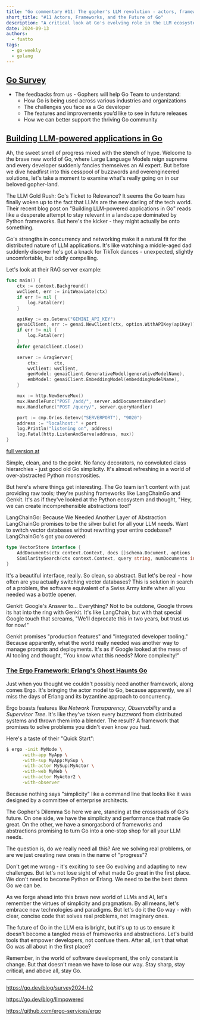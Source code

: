 ```yaml
---
title: "Go commentary #11: The gopher's LLM revolution - actors, frameworks, and the future of Go"
short_title: "#11 Actors, Frameworks, and the Future of Go"
description: "A critical look at Go's evolving role in the LLM ecosystem and the frameworks shaping its future"
date: 2024-09-13
authors:
  - fuatto
tags:
  - go-weekly
  - golang
---
```


## [Go Survey](https://google.qualtrics.com/jfe/form/SV_ei0CDV2K9qQIsp8?s=b)

- The feedbacks from us - Gophers will help Go Team to understand:
  - How Go is being used across various industries and organizations
  - The challenges you face as a Go developer
  - The features and improvements you’d like to see in future releases
  - How we can better support the thriving Go community

## [Building LLM-powered applications in Go](https://go.dev/blog/llmpowered)

Ah, the sweet smell of progress mixed with the stench of hype. Welcome to the brave new world of Go, where Large Language Models reign supreme and every developer suddenly fancies themselves an AI expert. But before we dive headfirst into this cesspool of buzzwords and overengineered solutions, let's take a moment to examine what's really going on in our beloved gopher-land.

The LLM Gold Rush: Go's Ticket to Relevance? It seems the Go team has finally woken up to the fact that LLMs are the new darling of the tech world. Their recent blog post on "Building LLM-powered applications in Go" reads like a desperate attempt to stay relevant in a landscape dominated by Python frameworks. But here's the kicker - they might actually be onto something.

Go's strengths in concurrency and networking make it a natural fit for the distributed nature of LLM applications. It's like watching a middle-aged dad suddenly discover he's got a knack for TikTok dances - unexpected, slightly uncomfortable, but oddly compelling.

Let's look at their RAG server example:

```Go
func main() {
	ctx := context.Background()
	wvClient, err := initWeaviate(ctx)
	if err != nil {
		log.Fatal(err)
	}

	apiKey := os.Getenv("GEMINI_API_KEY")
	genaiClient, err := genai.NewClient(ctx, option.WithAPIKey(apiKey))
	if err != nil {
		log.Fatal(err)
	}
	defer genaiClient.Close()

	server := &ragServer{
		ctx:      ctx,
		wvClient: wvClient,
		genModel: genaiClient.GenerativeModel(generativeModelName),
		embModel: genaiClient.EmbeddingModel(embeddingModelName),
	}

	mux := http.NewServeMux()
	mux.HandleFunc("POST /add/", server.addDocumentsHandler)
	mux.HandleFunc("POST /query/", server.queryHandler)

	port := cmp.Or(os.Getenv("SERVERPORT"), "9020")
	address := "localhost:" + port
	log.Println("listening on", address)
	log.Fatal(http.ListenAndServe(address, mux))
}
```

[full version at](https://github.com/golang/example/blob/master/ragserver/ragserver/main.go)

Simple, clean, and to the point. No fancy decorators, no convoluted class hierarchies - just good old Go simplicity. It's almost refreshing in a world of over-abstracted Python monstrosities.

But here's where things get interesting. The Go team isn't content with just providing raw tools; they're pushing frameworks like LangChainGo and Genkit. It's as if they've looked at the Python ecosystem and thought, "Hey, we can create incomprehensible abstractions too!"

LangChainGo: Because We Needed Another Layer of Abstraction LangChainGo promises to be the silver bullet for all your LLM needs. Want to switch vector databases without rewriting your entire codebase? LangChainGo's got you covered:

```Go
type VectorStore interface {
    AddDocuments(ctx context.Context, docs []schema.Document, options ...Option) ([]string, error)
    SimilaritySearch(ctx context.Context, query string, numDocuments int, options ...Option) ([]schema.Document, error)
}
```

It's a beautiful interface, really. So clean, so abstract. But let's be real - how often are you actually switching vector databases? This is solution in search of a problem, the software equivalent of a Swiss Army knife when all you needed was a bottle opener.

Genkit: Google's Answer to... Everything? Not to be outdone, Google throws its hat into the ring with Genkit. It's like LangChain, but with that special Google touch that screams, "We'll deprecate this in two years, but trust us for now!"

Genkit promises "production features" and "integrated developer tooling." Because apparently, what the world really needed was another way to manage prompts and deployments. It's as if Google looked at the mess of AI tooling and thought, "You know what this needs? More complexity!"

### [The Ergo Framework: Erlang's Ghost Haunts Go](https://github.com/ergo-services/ergo)

Just when you thought we couldn't possibly need another framework, along comes Ergo. It's bringing the actor model to Go, because apparently, we all miss the days of Erlang and its byzantine approach to concurrency.

Ergo boasts features like _Network Transparency_, _Observability_ and a _Supervisor Tree_. It's like they've taken every buzzword from distributed systems and thrown them into a blender. The result? A framework that promises to solve problems you didn't even know you had.

Here's a taste of their "Quick Start":

```bash
$ ergo -init MyNode \
      -with-app MyApp \
      -with-sup MyApp:MySup \
      -with-actor MySup:MyActor \
      -with-web MyWeb \
      -with-actor MyActor2 \
      -with-observer
```

Because nothing says "simplicity" like a command line that looks like it was designed by a committee of enterprise architects.

The Gopher's Dilemma So here we are, standing at the crossroads of Go's future. On one side, we have the simplicity and performance that made Go great. On the other, we have a smorgasbord of frameworks and abstractions promising to turn Go into a one-stop shop for all your LLM needs.

The question is, do we really need all this? Are we solving real problems, or are we just creating new ones in the name of "progress"?

Don't get me wrong - it's exciting to see Go evolving and adapting to new challenges. But let's not lose sight of what made Go great in the first place. We don't need to become Python or Erlang. We need to be the best damn Go we can be.

As we forge ahead into this brave new world of LLMs and AI, let's remember the virtues of simplicity and pragmatism. By all means, let's embrace new technologies and paradigms. But let's do it the Go way - with clear, concise code that solves real problems, not imaginary ones.

The future of Go in the LLM era is bright, but it's up to us to ensure it doesn't become a tangled mess of frameworks and abstractions. Let's build tools that empower developers, not confuse them. After all, isn't that what Go was all about in the first place?

Remember, in the world of software development, the only constant is change. But that doesn't mean we have to lose our way. Stay sharp, stay critical, and above all, stay Go.

---

https://go.dev/blog/survey2024-h2

https://go.dev/blog/llmpowered

https://github.com/ergo-services/ergo
